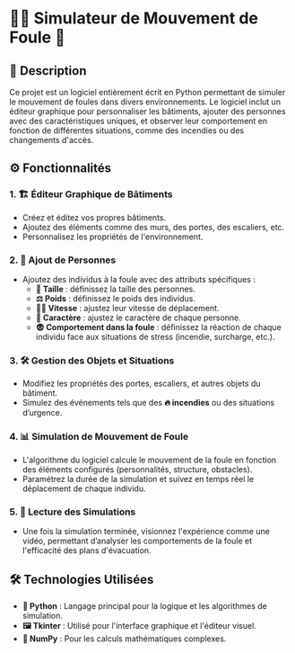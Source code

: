 # 🏃‍♂️ Simulateur de Mouvement de Foule 🏢

## 📄 Description

Ce projet est un logiciel entièrement écrit en Python permettant de simuler le mouvement de foules dans divers environnements. Le logiciel inclut un éditeur graphique pour personnaliser les bâtiments, ajouter des personnes avec des caractéristiques uniques, et observer leur comportement en fonction de différentes situations, comme des incendies ou des changements d'accès.

## ⚙️ Fonctionnalités

### 1. **🏗️ Éditeur Graphique de Bâtiments**
- Créez et éditez vos propres bâtiments.
- Ajoutez des éléments comme des murs, des portes, des escaliers, etc.
- Personnalisez les propriétés de l'environnement.

### 2. **👥 Ajout de Personnes**
- Ajoutez des individus à la foule avec des attributs spécifiques :
  - **📏 Taille** : définissez la taille des personnes.
  - **⚖️ Poids** : définissez le poids des individus.
  - **🏃‍♀️ Vitesse** : ajustez leur vitesse de déplacement.
  - **🧠 Caractère** : ajustez le caractère de chaque personne.
  - **😨 Comportement dans la foule** : définissez la réaction de chaque individu face aux situations de stress (incendie, surcharge, etc.).
  
### 3. **🛠️ Gestion des Objets et Situations**
- Modifiez les propriétés des portes, escaliers, et autres objets du bâtiment.
- Simulez des événements tels que des **🔥 incendies** ou des situations d’urgence.
  
### 4. **📊 Simulation de Mouvement de Foule**
- L'algorithme du logiciel calcule le mouvement de la foule en fonction des éléments configurés (personnalités, structure, obstacles).
- Paramétrez la durée de la simulation et suivez en temps réel le déplacement de chaque individu.

### 5. **🎥 Lecture des Simulations**
- Une fois la simulation terminée, visionnez l'expérience comme une vidéo, permettant d’analyser les comportements de la foule et l'efficacité des plans d'évacuation.

## 🛠️ Technologies Utilisées

- **🐍 Python** : Langage principal pour la logique et les algorithmes de simulation.
- **🖼️ Tkinter** : Utilisé pour l'interface graphique et l'éditeur visuel.
- **📐 NumPy** : Pour les calculs mathématiques complexes.
